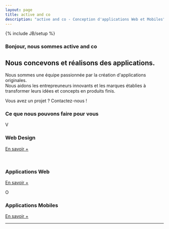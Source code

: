 ```yaml
---
layout: page
title: active and co 
description: "active and co - Conception d'applications Web et Mobiles"
---
```

{% include JB/setup %}

  

<div class="center-text">
  <h3 class="line"><span class="bg vcard">Bonjour, nous sommes <span class="org">active and co</span></span></h3>
</div>

<section class="hero-unit center-text">
  <h1>Nous concevons et réalisons des applications.</h1>
  <p>
    Nous sommes une équipe passionnée par la création d'applications originales.<br />
    Nous aidons les entrepreuneurs innovants et les marques établies à transformer leurs idées et concepts en produits finis.
  </p>
  <div>
    <span class="contact-us">Vous avez un projet ? </span>
    <span class="contact-us-btn">
      <a>Contactez-nous !</a>
    </span>
  </div>
</section>

<div class="center-text">
  <h3 class="line"><span class="bg">Ce que nous pouvons faire pour vous</span></h3>
</div>

<div class="row">
  <div class="span4 center-text">
    <span class="pictograms hundred">V</span>
    <h3>Web Design</h3>
    <!--
    <p>
      HTML5, CSS3, Responsive web design, UX design, Ergonomie web.
    </p>
    -->
    <p><a class="btn" href="#">En savoir +</a></p>
  </div>

  <div class="span4 center-text">
    <i class="icon-cogs skill-icon">&nbsp;</i>
    <h3>Applications Web</h3>
    <!--
    <p>
      Consulting technique, rédaction de cahier des charges, Application web, Ruby on Rails, Architecture, scalable, optimisation de base de données
    </p>
    -->
    <p><a class="btn" href="#">En savoir +</a></p>
 </div>
  <div class="span4 center-text">
    <span class="pictograms hundred">O</span> 
    <h3>Applications Mobiles</h3>
    <!--
    <p>Application smartphone</p>
    -->
    <p><a class="btn" href="#">En savoir +</a></p>
  </div>
</div>

<hr>
